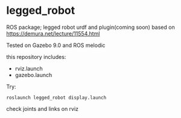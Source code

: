 # legged_robot
ROS package; legged robot urdf and plugin(coming soon)
based on https://demura.net/lecture/11554.html  

Tested on Gazebo 9.0 and ROS melodic

this repository includes:
- rviz.launch
- gazebo.launch

Try:
```
roslaunch legged_robot display.launch
```
check joints and links on rviz

